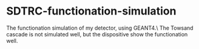 # SDTRC-functionation-simulation
The functionation simulation of my detector, using GEANT4.\\
The Towsand cascade is not simulated well, but the dispositive show the functionation well.
